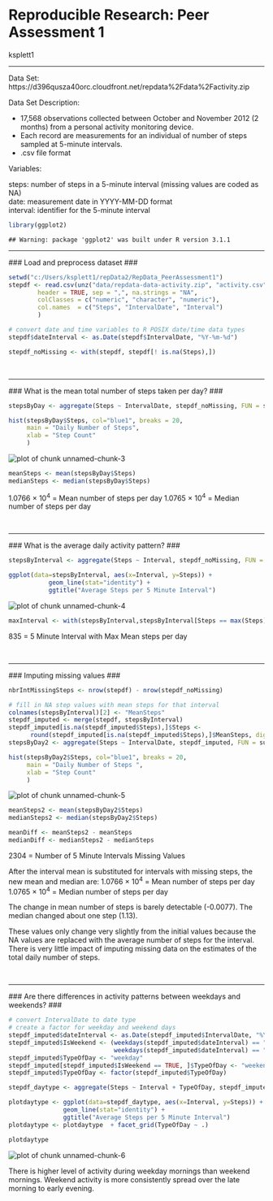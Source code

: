 # Reproducible Research: Peer Assessment 1
ksplett1  


<hr />
Data Set:
https://d396qusza40orc.cloudfront.net/repdata%2Fdata%2Factivity.zip

Data Set Description:

* 17,568 observations collected between October and November 2012 (2 months) from a personal activity monitoring device. 
* Each record are measurements for an individual of number of steps sampled at 5-minute intervals.
* .csv file format

Variables:

steps:    number of steps in a 5-minute interval (missing values are coded as NA) </br>
date:     measurement date in YYYY-MM-DD format </br>
interval: identifier for the 5-minute interval </br>


```r
library(ggplot2)
```

```
## Warning: package 'ggplot2' was built under R version 3.1.1
```

<hr />
### Load and preprocess dataset ###


```r
setwd("c:/Users/ksplett1/repData2/RepData_PeerAssessment1")
stepdf <- read.csv(unz("data/repdata-data-activity.zip", "activity.csv" ),
        header = TRUE, sep = ",", na.strings = "NA",
        colClasses = c("numeric", "character", "numeric"),
  	    col.names  = c("Steps", "IntervalDate", "Interval")
	    )

# convert date and time variables to R POSIX date/time data types
stepdf$dateInterval <- as.Date(stepdf$IntervalDate, "%Y-%m-%d")

stepdf_noMissing <- with(stepdf, stepdf[! is.na(Steps),])
```

<br />
<hr />
### What is the mean total number of steps taken per day? ###
<br />


```r
stepsByDay <- aggregate(Steps ~ IntervalDate, stepdf_noMissing, FUN = sum)

hist(stepsByDay$Steps, col="blue1", breaks = 20, 
     main = "Daily Number of Steps",
     xlab = "Step Count"
     )
```

![plot of chunk unnamed-chunk-3](./PA1_template_files/figure-html/unnamed-chunk-3.png) 

```r
meanSteps <- mean(stepsByDay$Steps)
medianSteps <- median(stepsByDay$Steps)
```

1.0766 &times; 10<sup>4</sup> = Mean number of steps per day 
1.0765 &times; 10<sup>4</sup> = Median number of steps per day

<br />
<hr />
### What is the average daily activity pattern? ###
<br />


```r
stepsByInterval <- aggregate(Steps ~ Interval, stepdf_noMissing, FUN = mean)

ggplot(data=stepsByInterval, aes(x=Interval, y=Steps)) + 
           geom_line(stat="identity") +
           ggtitle("Average Steps per 5 Minute Interval")
```

![plot of chunk unnamed-chunk-4](./PA1_template_files/figure-html/unnamed-chunk-4.png) 

```r
maxInterval <- with(stepsByInterval,stepsByInterval[Steps == max(Steps),]$Interval)
```


835 = 5 Minute Interval with Max Mean steps per day

<br />
<hr />
### Imputing missing values ###
<br />


```r
nbrIntMissingSteps <- nrow(stepdf) - nrow(stepdf_noMissing)

# fill in NA step values with mean steps for that interval
colnames(stepsByInterval)[2] <- "MeanSteps"
stepdf_imputed <- merge(stepdf, stepsByInterval)
stepdf_imputed[is.na(stepdf_imputed$Steps),]$Steps <- 
      round(stepdf_imputed[is.na(stepdf_imputed$Steps),]$MeanSteps, digits = 2)
stepsByDay2 <- aggregate(Steps ~ IntervalDate, stepdf_imputed, FUN = sum)

hist(stepsByDay2$Steps, col="blue1", breaks = 20,
     main = "Daily Number of Steps ",
     xlab = "Step Count"
     )
```

![plot of chunk unnamed-chunk-5](./PA1_template_files/figure-html/unnamed-chunk-5.png) 

```r
meanSteps2 <- mean(stepsByDay2$Steps)
medianSteps2 <- median(stepsByDay2$Steps)

meanDiff <- meanSteps2 - meanSteps
medianDiff <- medianSteps2 - medianSteps
```

2304 = Number of 5 Minute Intervals Missing Values

After the interval mean is substituted for intervals with missing steps, the new mean and median are:
1.0766 &times; 10<sup>4</sup> = Mean number of steps per day 
1.0765 &times; 10<sup>4</sup> = Median number of steps per day

The change in mean number of steps is barely detectable (-0.0077). 
The median changed about one step (1.13).

These values only change very slightly from the initial values because the NA values are replaced with the average number of steps for the interval. There is very little impact of imputing missing data on the estimates of the total daily number of steps.


<br />
<hr />
### Are there differences in activity patterns between weekdays and weekends? ###
<br />


```r
# convert IntervalDate to date type
# create a factor for weekday and weekend days
stepdf_imputed$dateInterval <- as.Date(stepdf_imputed$IntervalDate, "%Y-%m-%d")
stepdf_imputed$IsWeekend <- (weekdays(stepdf_imputed$dateInterval) == "Saturday" | 
                             weekdays(stepdf_imputed$dateInterval) == "Sunday" )
stepdf_imputed$TypeOfDay <- "weekday"
stepdf_imputed[stepdf_imputed$IsWeekend == TRUE, ]$TypeOfDay <- "weekend"
stepdf_imputed$TypeOfDay <- factor(stepdf_imputed$TypeOfDay)

stepdf_daytype <- aggregate(Steps ~ Interval + TypeOfDay, stepdf_imputed, FUN = mean)

plotdaytype <- ggplot(data=stepdf_daytype, aes(x=Interval, y=Steps)) + 
               geom_line(stat="identity") +
               ggtitle("Average Steps per 5 Minute Interval")
plotdaytype <- plotdaytype  + facet_grid(TypeOfDay ~ .)

plotdaytype
```

![plot of chunk unnamed-chunk-6](./PA1_template_files/figure-html/unnamed-chunk-6.png) 

There is higher level of activity during weekday mornings than weekend mornings. Weekend activity is more consistently spread over the late morning to early evening.
